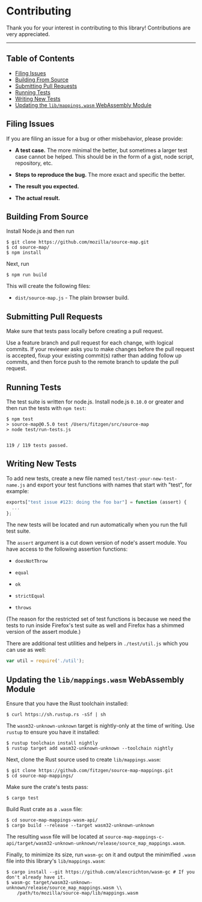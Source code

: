 # Contributing

Thank you for your interest in contributing to this library! Contributions are
very appreciated.

--------------------------------------------------------------------------------

<!-- `npm run toc` to regenerate the Table of Contents -->

<!-- START doctoc generated TOC please keep comment here to allow auto update -->
<!-- DON'T EDIT THIS SECTION, INSTEAD RE-RUN doctoc TO UPDATE -->
## Table of Contents

- [Filing Issues](#filing-issues)
- [Building From Source](#building-from-source)
- [Submitting Pull Requests](#submitting-pull-requests)
- [Running Tests](#running-tests)
- [Writing New Tests](#writing-new-tests)
- [Updating the `lib/mappings.wasm` WebAssembly Module](#updating-the-libmappingswasm-webassembly-module)

<!-- END doctoc generated TOC please keep comment here to allow auto update -->



## Filing Issues

If you are filing an issue for a bug or other misbehavior, please provide:

* **A test case.** The more minimal the better, but sometimes a larger test case
  cannot be helped. This should be in the form of a gist, node script,
  repository, etc.

* **Steps to reproduce the bug.** The more exact and specific the better.

* **The result you expected.**

* **The actual result.**

## Building From Source

Install Node.js and then run

    $ git clone https://github.com/mozilla/source-map.git
    $ cd source-map/
    $ npm install

Next, run

    $ npm run build

This will create the following files:

* `dist/source-map.js` - The plain browser build.

## Submitting Pull Requests

Make sure that tests pass locally before creating a pull request.

Use a feature branch and pull request for each change, with logical commits. If
your reviewer asks you to make changes before the pull request is accepted,
fixup your existing commit(s) rather than adding follow up commits, and then
force push to the remote branch to update the pull request.

## Running Tests

The test suite is written for node.js. Install node.js `0.10.0` or greater and
then run the tests with `npm test`:

```shell
$ npm test
> source-map@0.5.0 test /Users/fitzgen/src/source-map
> node test/run-tests.js


119 / 119 tests passed.
```

## Writing New Tests

To add new tests, create a new file named `test/test-your-new-test-name.js` and
export your test functions with names that start with "test", for example:

```js
exports["test issue #123: doing the foo bar"] = function (assert) {
  ...
};
```

The new tests will be located and run automatically when you run the full test
suite.

The `assert` argument is a cut down version of node's assert module. You have
access to the following assertion functions:

* `doesNotThrow`

* `equal`

* `ok`

* `strictEqual`

* `throws`

(The reason for the restricted set of test functions is because we need the
tests to run inside Firefox's test suite as well and Firefox has a shimmed
version of the assert module.)

There are additional test utilities and helpers in `./test/util.js` which you
can use as well:

```js
var util = require('./util');
```

## Updating the `lib/mappings.wasm` WebAssembly Module

Ensure that you have the Rust toolchain installed:

```
$ curl https://sh.rustup.rs -sSf | sh
```

The `wasm32-unknown-unknown` target is nightly-only at the time of writing. Use
`rustup` to ensure you have it installed:

```
$ rustup toolchain install nightly
$ rustup target add wasm32-unknown-unknown --toolchain nightly
```

Next, clone the Rust source used to create `lib/mappings.wasm`:

```
$ git clone https://github.com/fitzgen/source-map-mappings.git
$ cd source-map-mappings/
```

Make sure the crate's tests pass:

```
$ cargo test
```

Build Rust crate as a `.wasm` file:

```
$ cd source-map-mappings-wasm-api/
$ cargo build --release --target wasm32-unknown-unknown
```

The resulting `wasm` file will be located at
`source-map-mappings-c-api/target/wasm32-unknown-unknown/release/source_map_mappings.wasm`.

Finally, to minimize its size, run `wasm-gc` on it and output the minimified
`.wasm` file into this library's `lib/mappings.wasm`:

```
$ cargo install --git https://github.com/alexcrichton/wasm-gc # If you don't already have it.
$ wasm-gc target/wasm32-unknown-unknown/release/source_map_mappings.wasm \\
    /path/to/mozilla/source-map/lib/mappings.wasm
```
